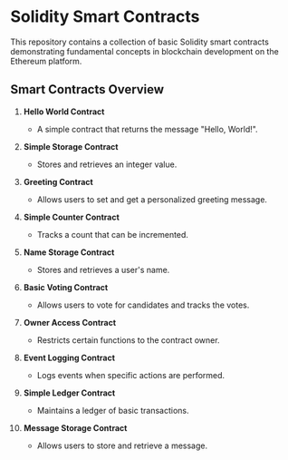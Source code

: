 # Solidity Smart Contracts

This repository contains a collection of basic Solidity smart contracts demonstrating fundamental concepts in blockchain development on the Ethereum platform.

## Smart Contracts Overview

1. **Hello World Contract**
   - A simple contract that returns the message "Hello, World!".
  
2. **Simple Storage Contract**
   - Stores and retrieves an integer value.

3. **Greeting Contract**
   - Allows users to set and get a personalized greeting message.

4. **Simple Counter Contract**
   - Tracks a count that can be incremented.

5. **Name Storage Contract**
   - Stores and retrieves a user's name.

6. **Basic Voting Contract**
   - Allows users to vote for candidates and tracks the votes.

7. **Owner Access Contract**
   - Restricts certain functions to the contract owner.

8. **Event Logging Contract**
   - Logs events when specific actions are performed.

9. **Simple Ledger Contract**
   - Maintains a ledger of basic transactions.

10. **Message Storage Contract**
    - Allows users to store and retrieve a message.


